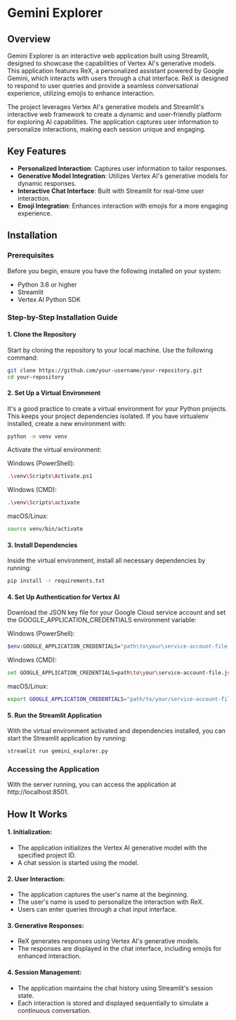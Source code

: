 # **Gemini Explorer**

## **Overview**

Gemini Explorer is an interactive web application built using Streamlit, designed to showcase the capabilities of Vertex AI's generative models. This application features ReX, a personalized assistant powered by Google Gemini, which interacts with users through a chat interface. ReX is designed to respond to user queries and provide a seamless conversational experience, utilizing emojis to enhance interaction.

The project leverages Vertex AI's generative models and Streamlit's interactive web framework to create a dynamic and user-friendly platform for exploring AI capabilities. The application captures user information to personalize interactions, making each session unique and engaging.

## **Key Features**

- **Personalized Interaction**: Captures user information to tailor responses.
- **Generative Model Integration**: Utilizes Vertex AI's generative models for dynamic responses.
- **Interactive Chat Interface**: Built with Streamlit for real-time user interaction.
- **Emoji Integration**: Enhances interaction with emojis for a more engaging experience.

## **Installation**

### **Prerequisites**

Before you begin, ensure you have the following installed on your system:

- Python 3.6 or higher
- Streamlit
- Vertex AI Python SDK

### **Step-by-Step Installation Guide**

#### **1. Clone the Repository**

Start by cloning the repository to your local machine. Use the following command:

```bash
git clone https://github.com/your-username/your-repository.git
cd your-repository
```

#### **2. Set Up a Virtual Environment**

It's a good practice to create a virtual environment for your Python projects. This keeps your project dependencies isolated. If you have virtualenv installed, create a new environment with:

```bash
python -m venv venv
```

Activate the virtual environment:

Windows (PowerShell):
```bash
.\venv\Scripts\Activate.ps1
```

Windows (CMD):
```bash
.\venv\Scripts\activate
```

macOS/Linux:
```bash
source venv/bin/activate
```

#### **3. Install Dependencies**

Inside the virtual environment, install all necessary dependencies by running:
```bash
pip install -r requirements.txt
```

#### **4. Set Up Authentication for Vertex AI**
Download the JSON key file for your Google Cloud service account and set the GOOGLE_APPLICATION_CREDENTIALS environment variable:

Windows (PowerShell):
```bash
$env:GOOGLE_APPLICATION_CREDENTIALS="path\to\your\service-account-file.json"
```

Windows (CMD):
```bash
set GOOGLE_APPLICATION_CREDENTIALS=path\to\your\service-account-file.json
```

macOS/Linux:
```bash
export GOOGLE_APPLICATION_CREDENTIALS="path/to/your/service-account-file.json"
```

#### **5. Run the Streamlit Application**
With the virtual environment activated and dependencies installed, you can start the Streamlit application by running:

```bash
streamlit run gemini_explorer.py
```

### **Accessing the Application**
With the server running, you can access the application at http://localhost:8501.

## **How It Works**

#### **1. Initialization:**
- The application initializes the Vertex AI generative model with the specified project ID.
- A chat session is started using the model.

#### **2. User Interaction:**
- The application captures the user's name at the beginning.
- The user's name is used to personalize the interaction with ReX.
- Users can enter queries through a chat input interface.

#### **3. Generative Responses:**
- ReX generates responses using Vertex AI's generative models.
- The responses are displayed in the chat interface, including emojis for enhanced interaction.

#### **4. Session Management:**
- The application maintains the chat history using Streamlit's session state.
- Each interaction is stored and displayed sequentially to simulate a continuous conversation.
